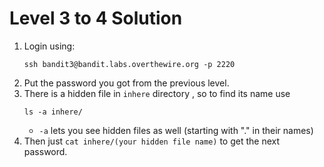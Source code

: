 # Level 3 to 4 Solution

1. Login using:
    ```
    ssh bandit3@bandit.labs.overthewire.org -p 2220
    ```
2. Put the password you got from the previous level.
4. There is a hidden file in `inhere` directory , so to find its name use
    ```
    ls -a inhere/
    ```
    * `-a` lets you see hidden files as well (starting with "." in their names)
5. Then just `cat inhere/(your hidden file name)` to get the next password.